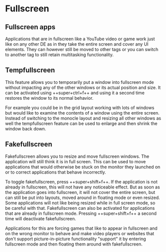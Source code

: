 # Fullscreen

## Fullscreen apps

Applications that are in fullscreen like a YouTube video or game work just like
on any other DE as in they take the entire screen and cover any UI elements.
They can however still be moved to other tags or you can switch to another tag
to still retain multitasking functionality.

## Tempfullscreen

This feature allows you to temporarily put a window into fullscreen mode
without impacting any of the other windows or its actual position and size. It
can be activated using ++super+ctrl+f++ and using it a second time restores the
window to its normal behavior.

For example you could be in the grid layout working with lots of windows but
would like to examine the contents of a window using the entire screen. Instead
of switching to the monocle layout and resizing all other windows as well the
tempfullscreen feature can be used to enlarge and then shrink the window back
down.

## Fakefullscreen

Fakefullscreen allows you to resize and move fullscreen windows. The
application will still think it is in full screen.  This can be used to move
applications that would otherwise be stuck on the monitor they launched on or
to correct applications that behave incorrectly.

To toggle fakefullscreen, press ++super+shift+f++. If the application is not
already in fullscreen, this will not have any noticeable effect.  But as soon
as the application goes into fullscreen, it will not cover the entire screen,
but can still be put into layouts, moved around in floating mode or even
resized. Some applications will not like being resized while in full screen
mode, so be careful with that. Fakefullscreen can also be activated for
applications that are already in fullscreen mode.  Pressing ++super+shift+f++ a
second time will deactivate fakefullscreen.

Applications for this are forcing games that like to appear in fullscreen and
on the wrong monitor to behave and make video players or websites that don't
support picture-in-picture functionality "support" it by entering fullscreen
mode and then floating them around with fakefullscreen.

